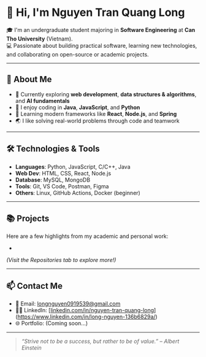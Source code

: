# 👋 Hi, I'm Nguyen Tran Quang Long

🎓 I'm an undergraduate student majoring in **Software Engineering** at **Can Tho University** (Vietnam).  
💻 Passionate about building practical software, learning new technologies, and collaborating on open-source or academic projects.

---

## 🚀 About Me

- 🧠 Currently exploring **web development**, **data structures & algorithms**, and **AI fundamentals**
- 🔨 I enjoy coding in **Java**, **JavaScript**, and **Python**
- 🌱 Learning modern frameworks like **React**, **Node.js**, and **Spring**
- 🌏 I like solving real-world problems through code and teamwork

---

## 🛠️ Technologies & Tools

- **Languages**: Python, JavaScript, C/C++, Java
- **Web Dev**: HTML, CSS, React, Node.js
- **Database**: MySQL, MongoDB
- **Tools**: Git, VS Code, Postman, Figma
- **Others**: Linux, GitHub Actions, Docker (beginner)

---

## 📚 Projects

Here are a few highlights from my academic and personal work:

-

*(Visit the Repositories tab to explore more!)*

---

## 📫 Contact Me

- 📧 Email: longnguyen0919539@gmail.com
- 🧑‍💼 LinkedIn: [[linkedin.com/in/nguyen-tran-quang-long](https://www.linkedin.com)](https://www.linkedin.com/in/long-nguyen-136b6829a/)
- 🌐 Portfolio: (Coming soon...)

---

> _“Strive not to be a success, but rather to be of value.” – Albert Einstein_

